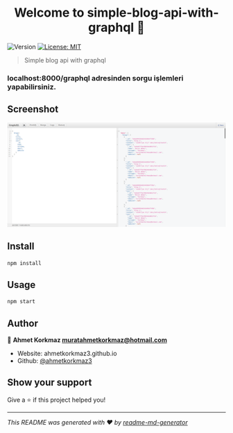 <h1 align="center">Welcome to simple-blog-api-with-graphql 👋</h1>
<p>
  <img alt="Version" src="https://img.shields.io/badge/version-1.0.0-blue.svg?cacheSeconds=2592000" />
  <a href="#" target="_blank">
    <img alt="License: MIT" src="https://img.shields.io/badge/License-MIT-yellow.svg" />
  </a>
</p>

> Simple blog api with graphql

### localhost:8000/graphql adresinden sorgu işlemleri yapabilirsiniz.

## Screenshot

![ss](./images/ss.png)

## Install

```sh
npm install
```

## Usage

```sh
npm start
```

## Author

👤 **Ahmet Korkmaz <muratahmetkorkmaz@hotmail.com>**

* Website: ahmetkorkmaz3.github.io
* Github: [@ahmetkorkmaz3](https://github.com/ahmetkorkmaz3)

## Show your support

Give a ⭐️ if this project helped you!

***
_This README was generated with ❤️ by [readme-md-generator](https://github.com/kefranabg/readme-md-generator)_